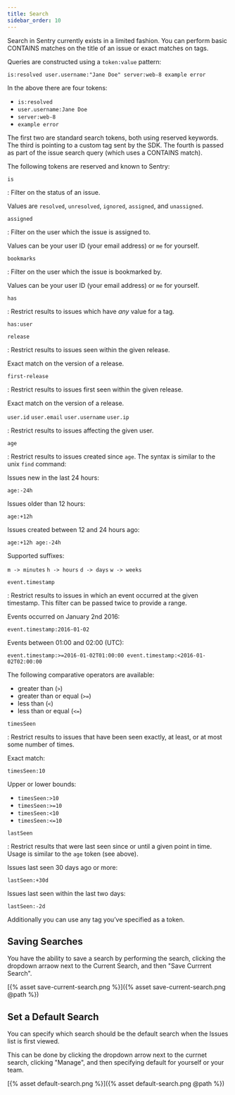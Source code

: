 ```yaml
---
title: Search
sidebar_order: 10
---
```


Search in Sentry currently exists in a limited fashion. You can perform basic CONTAINS matches on the title of an issue or exact matches on tags.

Queries are constructed using a `token:value` pattern:

```
is:resolved user.username:"Jane Doe" server:web-8 example error
```

In the above there are four tokens:

-   `is:resolved`
-   `user.username:Jane Doe`
-   `server:web-8`
-   `example error`

The first two are standard search tokens, both using reserved keywords. The third is pointing to a custom tag sent by the SDK. The fourth is passed as part of the issue search query (which uses a CONTAINS match).

The following tokens are reserved and known to Sentry:

`is`

: Filter on the status of an issue.

  Values are `resolved`, `unresolved`, `ignored`, `assigned`, and `unassigned`.

`assigned`

: Filter on the user which the issue is assigned to.

  Values can be your user ID (your email address) or `me` for yourself.

`bookmarks`

: Filter on the user which the issue is bookmarked by.

  Values can be your user ID (your email address) or `me` for yourself.

`has`

: Restrict results to issues which have _any_ value for a tag.

  `has:user`

`release`

: Restrict results to issues seen within the given release.

  Exact match on the version of a release.

`first-release`

: Restrict results to issues first seen within the given release.

  Exact match on the version of a release.

`user.id`
`user.email`
`user.username`
`user.ip`

: Restrict results to issues affecting the given user.

`age`

: Restrict results to issues created since `age`. The syntax is similar to the unix `find` command:

  Issues new in the last 24 hours:

  `age:-24h`

  Issues older than 12 hours:

  `age:+12h`

  Issues created between 12 and 24 hours ago:

  `age:+12h age:-24h`

  Supported suffixes:

  `m -> minutes` `h -> hours` `d -> days` `w -> weeks`

`event.timestamp`

: Restrict results to issues in which an event occurred at the given timestamp. This filter can be passed twice to provide a range.

  Events occurred on January 2nd 2016:

  `event.timestamp:2016-01-02`

  Events between 01:00 and 02:00 (UTC):

  `event.timestamp:>=2016-01-02T01:00:00 event.timestamp:<2016-01-02T02:00:00`

  The following comparative operators are available:

  -   greater than (`>`)
  -   greater than or equal (`>=`)
  -   less than (`<`)
  -   less than or equal (`<=`)

`timesSeen`

: Restrict results to issues that have been seen exactly, at least, or at most some number of times.

  Exact match:

  `timesSeen:10`

  Upper or lower bounds:

  -   `timesSeen:>10`
  -   `timesSeen:>=10`
  -   `timesSeen:<10`
  -   `timesSeen:<=10`

`lastSeen`

: Restrict results that were last seen since or until a given point in time. Usage is similar to the `age` token (see above).

  Issues last seen 30 days ago or more:

  `lastSeen:+30d`

  Issues last seen within the last two days:

  `lastSeen:-2d`

Additionally you can use any tag you’ve specified as a token.

## Saving Searches

You have the ability to save a search by performing the search, clicking the dropdown arraow next to the Current Search, and then "Save Currrent Search".

[{% asset save-current-search.png %}]({% asset save-current-search.png @path %})

## Set a Default Search

You can specify which search should be the default search when the Issues list is first viewed.

This can be done by clicking the dropdown arrow next to the currnet search, clicking "Manage", and then specifying default for yourself or your team.

[{% asset default-search.png %}]({% asset default-search.png @path %})
